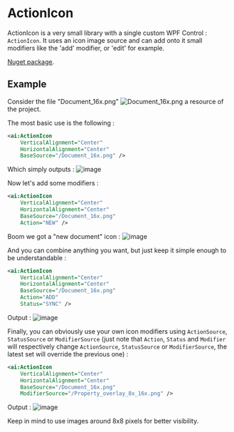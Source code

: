 # ActionIcon

ActionIcon is a very small library with a single custom WPF Control : `ActionIcon`. It uses an icon image source and can add onto it small modifiers like the 'add' modifier, or 'edit' for example.

[Nuget package](https://www.nuget.org/packages/ActionIcon).

## Example

Consider the file "Document_16x.png" ![Document_16x.png](https://user-images.githubusercontent.com/30344403/121817128-b08ee600-cc7f-11eb-9aaf-0da7342aba86.png) a resource of the project.

The most basic use is the following :

```xml
<ai:ActionIcon
    VerticalAlignment="Center"
    HorizontalAlignment="Center"
    BaseSource="/Document_16x.png" />
```

Which simply outputs : ![image](https://user-images.githubusercontent.com/30344403/121817158-ecc24680-cc7f-11eb-99ea-f68edd734d6a.png)

Now let's add some modifiers :

```xml
<ai:ActionIcon
    VerticalAlignment="Center"
    HorizontalAlignment="Center"
    BaseSource="/Document_16x.png"
    Action="NEW" />
```

Boom we got a "new document" icon : ![image](https://user-images.githubusercontent.com/30344403/121817225-58a4af00-cc80-11eb-94cf-6436d8a9dc1d.png)

And you can combine anything you want, but just keep it simple enough to be understandable :

```xml
<ai:ActionIcon
    VerticalAlignment="Center"
    HorizontalAlignment="Center"
    BaseSource="/Document_16x.png"
    Action="ADD"
    Status="SYNC" />
```

Output : ![image](https://user-images.githubusercontent.com/30344403/121817263-8be73e00-cc80-11eb-8b54-c84b725cc776.png)

Finally, you can obviously use your own icon modifiers using `ActionSource`, `StatusSource` or `ModifierSource` (just note that `Action`, `Status` and `Modifier` will respectively change `ActionSource`, `StatusSource` or `ModifierSource`, the latest set will override the previous one) :

```xml
<ai:ActionIcon
    VerticalAlignment="Center"
    HorizontalAlignment="Center"
    BaseSource="/Document_16x.png"
    ModifierSource="/Property_overlay_8x_16x.png" />
```

Output : ![image](https://user-images.githubusercontent.com/30344403/121817311-e41e4000-cc80-11eb-9c3c-6c606ef734d3.png)

Keep in mind to use images around 8x8 pixels for better visibility.

